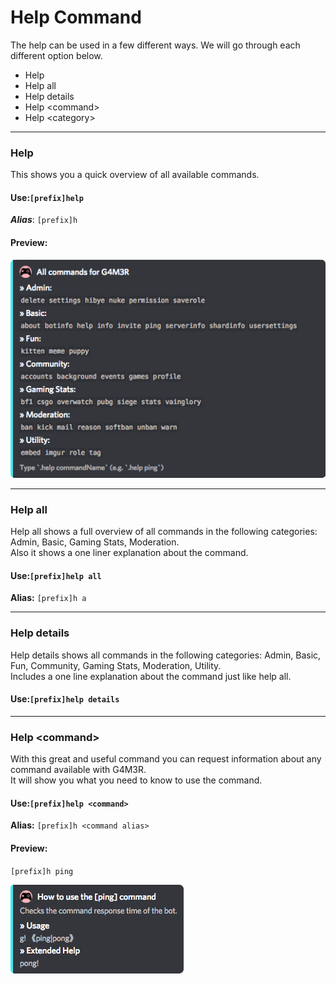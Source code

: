 # Help Command

The help can be used in a few different ways. We will go through each different option below.

* Help
* Help all
* Help details
* Help &lt;command&gt;
* Help &lt;category&gt;

---

### Help

This shows you a quick overview of all available commands.

#### Use:`[prefix]help`

_**Alias**_: `[prefix]h`

#### Preview:

![](/assets/helpcommand.png)

---

### Help all

Help all shows a full overview of all commands in the following categories: Admin, Basic, Gaming Stats, Moderation.  
Also it shows a one liner explanation about the command.

#### Use:`[prefix]help all`

**Alias:** `[prefix]h a`

---

### Help details

Help details shows all commands in the following categories: Admin, Basic, Fun, Community, Gaming Stats, Moderation, Utility.  
Includes a one line explanation about the command just like help all.

#### Use:`[prefix]help details`

---

### Help &lt;command&gt;

With this great and useful command you can request information about any command available with G4M3R.  
It will show you what you need to know to use the command.

#### Use:`[prefix]help <command>`

**Alias:** `[prefix]h <command alias>`

#### Preview:

`[prefix]h ping`

![](/assets/pingcommand.png)

